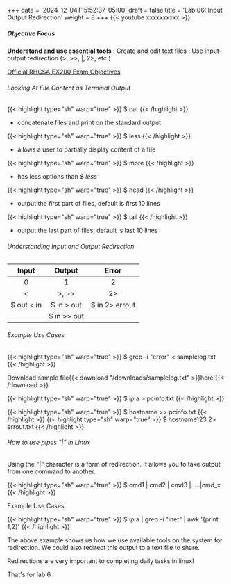 
+++
date = '2024-12-04T15:52:37-05:00'
draft = false
title = 'Lab 06: Input Output Redirection'
weight = 8 
+++
{{< youtube xxxxxxxxxx >}}


##### Objective Focus
**Understand and use essential tools**
: Create and edit text files
: Use input-output redirection (>, >>, |, 2>, etc.)

[Official RHCSA EX200 Exam Objectives](https://www.redhat.com/en/services/training/ex200-red-hat-certified-system-administrator-rhcsa-exam?section=objectives)


###### Looking At File Content as Terminal Output

{{< highlight type="sh" warp="true" >}} $ cat  {{< /highlight >}}
- concatenate files and print on the standard output

{{< highlight type="sh" warp="true" >}} $ less    {{< /highlight >}}
- allows a user to partially display content of a file

{{< highlight type="sh" warp="true" >}} $ more    {{< /highlight >}}
- has less options than *$ less*

{{< highlight type="sh" warp="true" >}} $ head    {{< /highlight >}}
- output the first part of files, default is first 10 lines

{{< highlight type="sh" warp="true" >}} $ tail    {{< /highlight >}}
- output the last part of files, default is last 10 lines   

###### Understanding Input and Output Redirection


|Input|Output|Error
|:-----:|:----:|:----:
0|1|2
|<|>, >>|2>
|$ out < in| $ in > out| $ in 2> errout
||$ in >> out |


###### Example Use Cases


{{< highlight type="sh" warp="true" >}} $ grep -i "error" < samplelog.txt   {{< /highlight >}}

Download sample file{{< download "/downloads/samplelog.txt" >}}here!{{< /download >}}

{{< highlight type="sh" warp="true" >}} $ ip a > pcinfo.txt    {{< /highlight >}}

{{< highlight type="sh" warp="true" >}} $ hostname >> pcinfo.txt    {{< /highlight >}}
{{< highlight type="sh" warp="true" >}} $ hostname123 2> errout.txt    {{< /highlight >}}



###### How to use pipes "|" in Linux

Using the "|" character is a form of redirection. It allows you to take output from one command to another. 

{{< highlight type="sh" warp="true" >}} $ cmd1 | cmd2 | cmd3 |.....|cmd_x    {{< /highlight >}}

Example Use Cases


{{< highlight type="sh" warp="true" >}} $ ip a | grep -i "inet" | awk '{print $1,$2}'
{{< /highlight >}}

The above example shows us how we use available tools on the system for redirection. 
We could also redirect this output to a text file to share. 


Redirections are very important to completing daily tasks in linux!

That's for lab 6

